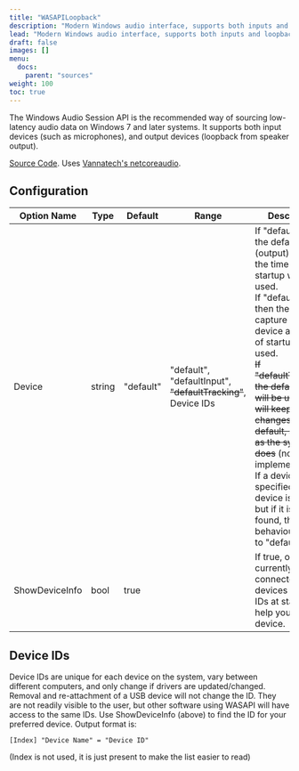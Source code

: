 ```yaml
---
title: "WASAPILoopback"
description: "Modern Windows audio interface, supports both inputs and loopback."
lead: "Modern Windows audio interface, supports both inputs and loopback."
draft: false
images: []
menu: 
  docs:
    parent: "sources"
weight: 100
toc: true
---
```


The Windows Audio Session API is the recommended way of sourcing low-latency audio data on Windows 7 and later systems. It supports both input devices (such as microphones), and output devices (loopback from speaker output).

[Source Code](https://github.com/CaiB/ColorChord.NET/blob/master/ColorChord.NET/Sources/WASAPILoopback.cs). Uses [Vannatech's netcoreaudio](https://github.com/dorba/netcoreaudio).

## Configuration
<table class="table table-dark">
    <thead class="thead-dark">
        <tr>
            <th scope="col">Option Name</th>
            <th scope="col">Type</th>
            <th scope="col">Default</th>
            <th scope="col">Range</th>
            <th scope="col">Description</th>
        </tr>
    </thead>
    <tbody>
        <tr>
            <td>Device</td>
            <td>string</td>
            <td>"default"</td>
            <td>"default",<br />"defaultInput",<br /><s>"defaultTracking"</s>,<br />Device IDs</td>
            <td>If "default", then the default render (output) device at the time of startup will be used.<br />If "defaultInput", then the default capture (input) device at the time of startup will be used.<br /><s>If "defaultTracking", the default device will be used, and will keep up with changes to the default, switching as the system does</s> (not yet implemented).<br />If a device ID is specified, that device is used, but if it is not found, then behaviour reverts to "default".</td>
        </tr>
        <tr>
            <td>ShowDeviceInfo</td>
            <td>bool</td>
            <td>true</td>
            <td></td>
            <td>If true, outputs currently connected devices and their IDs at startup, to help you find a device.</td>
        </tr>
    </tbody>
</table>

## Device IDs
Device IDs are unique for each device on the system, vary between different computers, and only change if drivers are updated/changed. Removal and re-attachment of a USB device will not change the ID. They are not readily visible to the user, but other software using WASAPI will have access to the same IDs. Use ShowDeviceInfo (above) to find the ID for your preferred device. Output format is:

    [Index] "Device Name" = "Device ID"  
(Index is not used, it is just present to make the list easier to read)